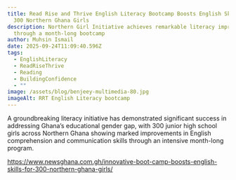 ```yaml
---
title: Read Rise and Thrive English Literacy Bootcamp Boosts English Skills for
  300 Northern Ghana Girls
description: Northern Girl Initiative achieves remarkable literacy improvements
  through a month-long bootcamp
author: Muhsin Ismail
date: 2025-09-24T11:09:40.596Z
tags:
  - EnglishLiteracy
  - ReadRiseThrive
  - Reading
  - BuildingConfidence
  - ""
image: /assets/blog/benjeey-multimedia-80.jpg
imageAlt: RRT English Literacy bootcamp
---
```

<!--StartFragment-->

A groundbreaking literacy initiative has demonstrated significant success in addressing Ghana’s educational gender gap, with 300 junior high school girls across Northern Ghana showing marked improvements in English comprehension and communication skills through an intensive month-long program.

<https://www.newsghana.com.gh/innovative-boot-camp-boosts-english-skills-for-300-northern-ghana-girls/>

<!--EndFragment-->